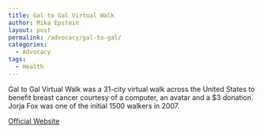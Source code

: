 ```yaml
---
title: Gal to Gal Virtual Walk
author: Mika Epstein
layout: post
permalink: /advocacy/gal-to-gal/
categories:
  - Advocacy
tags: 
  - Health
---
```

 
Gal to Gal Virtual Walk was a 31-city virtual walk across the United States to benefit breast cancer courtesy of a computer, an avatar and a $3 donation. Jorja Fox was one of the initial 1500 walkers in 2007.

[Official Website](http://galtogalwalk.org)